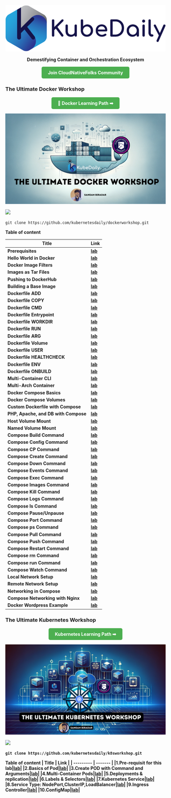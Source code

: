 


 <img src="static/img/logos/KubeDaily-4.png">


<p> <center> <strong> Demestifying Container and Orchestration Ecosystem </strong> </center> </p>
<div style="text-align: center;">
<center> <strong> <a href="https://discord.gg/vs7GfMzJQq" style="background-color: #4CAF50; color: white; padding: 10px 20px; text-align: center; text-decoration: none; display: inline-block; border-radius: 5px;">Join CloudNativeFolks Community</a> </strong></center>
</div>

### The Ultimate Docker Workshop 
<div style="text-align: center;">
<center> <strong> <a href="https://kubedaily.com/docker/overview/" style="background-color: #4CAF50; color: white; padding: 10px 20px; text-align: center; text-decoration: none; display: inline-block; border-radius: 5px;"> 🐳 Docker Learning Path ➡ </a> </strong></center>
</div>

![](/images/docker-workshop-banner.png)


<a href="https://github.com/kubernetesdaily/dockerworkshop"><img src="https://github-link-card.s3.ap-northeast-1.amazonaws.com/kubernetesdaily/dockerworkshop.png" width="460px"></a>

```
git clone https://github.com/kubernetesdaily/dockerworkshop.git
```

<strong>
Table of content 

| Title | Link |
| --------- | ------- |
| Prerequisites |[lab](https://kubedaily.com/docker/docker-prerequisites/)| 
| Hello World in Docker |[lab](https://kubedaily.com/docker/hello-world-in-docker/)| 
|Docker Image Filters |[lab](https://kubedaily.com/docker/docker-image-filtering/)| 
|Images as Tar Files|[lab](https://kubedaily.com/docker/images-as-tar-files/)| 
|Pushing to DockerHub|[lab](https://kubedaily.com/docker/pushing-to-dockerhub/)| 
|Building a Base Image|[lab](https://kubedaily.com/docker/building-a-base-image/)| 
|Dockerfile ADD|[lab](https://kubedaily.com/docker/dockerfile-add/)| 
|Dockerfile COPY|[lab](https://kubedaily.com/docker/dockerfile-copy/)| 
|Dockerfile CMD|[lab](https://kubedaily.com/docker/dockerfile-cmd/)| 
|Dockerfile Entrypoint|[lab](https://kubedaily.com/docker/dockerfile-entrypoint/)| 
|Dockerfile WORKDIR|[lab](https://kubedaily.com/docker/dockerfile-workdir/)| 
|Dockerfile RUN|[lab](https://kubedaily.com/docker/dockerfile-run/)| 
|Dockerfile ARG|[lab](https://kubedaily.com/docker/dockerfile-arg/)| 
|Dockerfile Volume|[lab](https://kubedaily.com/docker/dockerfile-volume/)| 
|Dockerfile USER|[lab](https://kubedaily.com/docker/dockerfile-user/)| 
|Dockerfile HEALTHCHECK|[lab](https://kubedaily.com/docker/dockerfile-healthcheck/)| 
|Dockerfile ENV|[lab](https://kubedaily.com/docker/dockerfile-env/)| 
|Dockerfile ONBUILD|[lab](https://kubedaily.com/docker/dockerfile-onbuild/)| 
|Multi-Container CLI|[lab](https://kubedaily.com/docker/multi-container-cli/)| 
|Multi-Arch Container|[lab](https://kubedaily.com/docker/multi-arch-container/)| 
|Docker Compose Basics|[lab](https://kubedaily.com/docker/docker-compose-basics/)| 
|Docker Compose Volumes|[lab](https://kubedaily.com/docker/compose-volume-mount/)| 
|Custom Dockerfile with Compose|[lab](https://kubedaily.com/docker/custom-dockerfile-with-compose/)| 
|PHP, Apache, and DB with Compose|[lab](https://kubedaily.com/docker/php-apache-and-db-with-compose/)| 
|Host Volume Mount|[lab](https://kubedaily.com/docker/host-volume-mount/)| 
|Named Volume Mount|[lab](https://kubedaily.com/docker/named-volume-mount/)| 
|Compose Build Command|[lab](https://kubedaily.com/docker/compose-build-command/)| 
|Compose Config Command|[lab](https://kubedaily.com/docker/compose-config-command/)| 
|Compose CP Command|[lab](https://kubedaily.com/docker/compose-cp-command/)| 
|Compose Create Command|[lab](https://kubedaily.com/docker/compose-create-command/)| 
|Compose Down Command|[lab](https://kubedaily.com/docker/compose-down-command/)| 
|Compose Events Command|[lab](https://kubedaily.com/docker/compose-down-command/)| 
|Compose Exec Command|[lab](https://kubedaily.com/docker/compose-exec-command/)| 
|Compose Images Command|[lab](https://kubedaily.com/docker/compose-images-command/)| 
|Compose Kill Command|[lab](https://kubedaily.com/docker/compose-kill-command/)| 
|Compose Logs Command|[lab](https://kubedaily.com/docker/compose-logs-command/) | 
|Compose ls Command|[lab](https://kubedaily.com/docker/compose-ls-command/)| 
|Compose Pause/Unpause|[lab](https://kubedaily.com/docker/compose-pause-unpause-command/)| 
|Compose Port Command|[lab](https://kubedaily.com/docker/compose-port-command/)| 
|Compose ps Command|[lab](https://kubedaily.com/docker/compose-ps-command/)| 
|Compose Pull Command|[lab](https://kubedaily.com/docker/compose-pull-command/)| 
|Compose Push Command|[lab](https://kubedaily.com/docker/compose-push-command/)| 
|Compose Restart Command|[lab](https://kubedaily.com/docker/compose-restart-command/)| 
|Compose rm Command|[lab](https://kubedaily.com/docker/compose-rm-command/)| 
|Compose run Command|[lab](https://kubedaily.com/docker/compose-run-command/)|
|Compose Watch Command|[lab](https://kubedaily.com/docker/compose-watch-command/)| 
|Local Network Setup|[lab](https://kubedaily.com/docker/local-network-setup/)| 
|Remote Network Setup|[lab](https://kubedaily.com/docker/remote-network-setup/)| 
|Networking in Compose|[lab](https://kubedaily.com/docker/newtorking-in-docker-compose/)| 
|Compose Networking with Nginx|[lab](https://kubedaily.com/docker/compose-networking-with-nginx/)| 
|Docker Wordpress Example|[lab](https://kubedaily.com/docker/docker-wordpress-example/)| 




### The Ultimate Kubernetes Workshop 

<div style="text-align: center;">
<center> <strong> <a href="https://kubedaily.com/k8s/overview/" style="background-color: #4CAF50; color: white; padding: 10px 20px; text-align: center; text-decoration: none; display: inline-block; border-radius: 5px;"> Kubernetes Learning Path ➡ </a> </strong></center>
</div>

![](images/k8s-workshop.png)

<a href="https://github.com/kubernetesdaily/k8sworkshop"><img src="https://github-link-card.s3.ap-northeast-1.amazonaws.com/kubernetesdaily/k8sworkshop.png" width="460px"></a>


```
git clone https://github.com/kubernetesdaily/k8sworkshop.git
```



Table of content 
| Title | Link |
| --------- | ------- |
|1.Pre-requisit for this lab|[lab](https://kubedaily.com/k8s/pre-requisit-for-this-lab/)| 
|2.Basics of Pod|[lab](https://kubedaily.com/k8s/basics-of-pod/)| 
|3.Create POD with Command and Arguments|[lab](https://kubedaily.com/k8s/create-pod-with-command-and-arguments/)| 
|4.Multi-Container Pods|[lab](https://kubedaily.com/k8s/multi-container-pods/)| 
|5.Deployments & replication|[lab](https://kubedaily.com/k8s/deployments-and-replication/)| 
|6.Labels & Selectors|[lab](https://kubedaily.com/k8s/labels-and-selectors/)| 
|7.Kubernetes Service|[lab](https://kubedaily.com/k8s/kubernetes-service/)| 
|8.Service Type: NodePort,ClusterIP,LoadBalancer|[lab](https://kubedaily.com/k8s/service-type-nodeportclusteriploadbalancer/)| 
|9.Ingress Controller|[lab](https://kubedaily.com/k8s/ingress-controller/)| 
|10.ConfigMap|[lab](https://kubedaily.com/k8s/configmap/)| 



</strong>